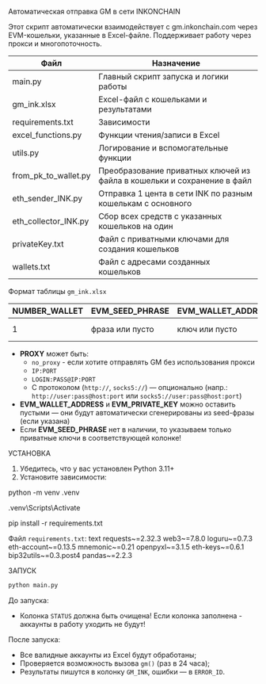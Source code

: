 Автоматическая отправка GM в сети INKONCHAIN

Этот скрипт автоматически взаимодействует с gm.inkonchain.com через EVM-кошельки, указанные в Excel-файле. Поддерживает работу через прокси и многопоточность.



| Файл                   | Назначение                                                                 |
|------------------------|----------------------------------------------------------------------------|
| main.py                | Главный скрипт запуска и логики работы                                     |
| gm_ink.xlsx            | Excel-файл с кошельками и результатами                                     |
| requirements.txt       | Зависимости                                                                |
| excel_functions.py     | Функции чтения/записи в Excel                                              |
| utils.py               | Логирование и вспомогательные функции                                      |
| from_pk_to_wallet.py   | Преобразование приватных ключей из файла в кошельки и сохранение в файл    |
| eth_sender_INK.py      | Отправка 1 цента в сети INK по разным кошелькам с основного                |
| eth_collector_INK.py   | Сбор всех средств с указанных кошельков на один                            |
| privateKey.txt         | Файл с приватными ключами для создания кошельков                           |
| wallets.txt            | Файл с адресами созданных кошельков                                       |




Формат таблицы `gm_ink.xlsx`

| NUMBER_WALLET | EVM_SEED_PHRASE | EVM_WALLET_ADDRESS | EVM_PRIVATE_KEY | PROXY      | STATUS | ERROR_ID | GM_INK         |
|---------------|------------------|------------------|---------------------|------------|--------|----------|----------------|
| 1             | фраза или пусто  | ключ или пусто   | адрес или пусто     | no_proxy   | TRUE   | —        | результат GM   |


- **PROXY** может быть:
  - `no_proxy` - если хотите отправлять GM без использования прокси
  - `IP:PORT`
  - `LOGIN:PASS@IP:PORT`
  - С протоколом (`http://`, `socks5://`) — опционально (напр.: `http://user:pass@host:port` или `socks5://user:pass@host:port`)
- **EVM_WALLET_ADDRESS** и **EVM_PRIVATE_KEY** можно оставить пустыми — они будут автоматически сгенерированы из seed-фразы (если указана)
- Если **EVM_SEED_PHRASE** нет в наличии, то указываем только приватные ключи в соответствующей колонке!



УСТАНОВКА

1. Убедитесь, что у вас установлен Python 3.11+
2. Установите зависимости:


python -m venv .venv

.venv\Scripts\Activate

pip install -r requirements.txt


Файл `requirements.txt`:
text
requests~=2.32.3
web3~=7.8.0
loguru~=0.7.3
eth-account~=0.13.5
mnemonic~=0.21
openpyxl~=3.1.5
eth-keys~=0.6.1
bip32utils~=0.3.post4
pandas~=2.2.3




ЗАПУСК


```bash
python main.py
```

До запуска:

- Колонка `STATUS` должна быть очищена! Если колонка заполнена - аккаунты в работу уходить не будут!


После запуска:

- Все валидные аккаунты из Excel будут обработаны;
- Проверяется возможность вызова `gm()` (раз в 24 часа);
- Результаты пишутся в колонку `GM_INK`, ошибки — в `ERROR_ID`.

